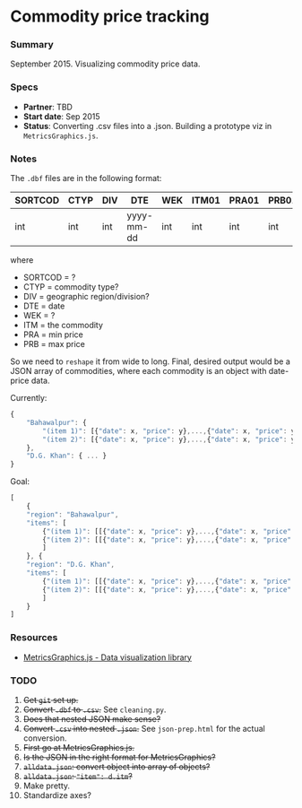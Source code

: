 Commodity price tracking
=======

### Summary

September 2015. Visualizing commodity price data.


### Specs
* **Partner**: TBD
* **Start date**: Sep 2015
* **Status**: Converting .csv files into a .json. Building a prototype viz in `MetricsGraphics.js`.

### Notes
The `.dbf` files are in the following format:

SORTCOD | CTYP | DIV | DTE | WEK | ITM01 | PRA01 | PRB01 | ... | ITM35 | PRA35 | PRB35
--- | --- | --- | --- | --- | --- | --- | --- | --- | --- | --- | ---
int | int | int | yyyy-mm-dd | int | int | int | int | ... | int | int | int

where
* SORTCOD = ?
* CTYP = commodity type?
* DIV = geographic region/division?
* DTE = date
* WEK = ?
* ITM = the commodity
* PRA = min price
* PRB = max price

So we need to `reshape` it from wide to long. Final, desired output would be a JSON array of commodities, where each commodity is an object with date-price data.

Currently:
```javascript
{
	"Bahawalpur": {
		"(item 1)": [{"date": x, "price": y},...,{"date": x, "price": y}],
		"(item 2)": [{"date": x, "price": y},...,{"date": x, "price": y}]
	},
	"D.G. Khan": { ... }
}
```

Goal:
```javascript
[
	{
	"region": "Bahawalpur",
	"items": [
		{"(item 1)": [[{"date": x, "price": y},...,{"date": x, "price": y}]},
		{"(item 2)": [[{"date": x, "price": y},...,{"date": x, "price": y}]},
		]
	}, {
	"region": "D.G. Khan",
	"items": [
		{"(item 1)": [[{"date": x, "price": y},...,{"date": x, "price": y}]},
		{"(item 2)": [[{"date": x, "price": y},...,{"date": x, "price": y}]},
		]
	}
]
```

### Resources
* [MetricsGraphics.js - Data visualization library](http://metricsgraphicsjs.org/)

### TODO

1. ~~Get `git` set up.~~
2. ~~Convert `.dbf` to `.csv`.~~ See `cleaning.py`.
3. ~~Does that nested JSON make sense?~~
4. ~~Convert `.csv` into nested `.json`.~~ See `json-prep.html` for the actual conversion.
5. ~~First go at MetricsGraphics.js.~~
6. ~~Is the JSON in the right format for MetricsGraphics?~~
7. ~~`alldata.json`: convert object into array of objects?~~
8. ~~`alldata.json`: `"item": d.itm`?~~
9. Make pretty.
10. Standardize axes?





